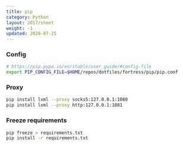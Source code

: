 ```yaml
---
title: pip
category: Python
layout: 2017/sheet
weight: -1
updated: 2020-07-25
---
```



### Config

```bash
# https://pip.pypa.io/en/stable/user_guide/#config-file
export PIP_CONFIG_FILE=$HOME/repos/dotfiles/fortress/pip/pip.conf
```

### Proxy

```bash
pip install lxml --proxy socks5:127.0.0.1:1080
pip install lxml --proxy http:127.0.0.1:1081
```

### Freeze requirements

```bash
pip freeze > requirements.txt
pip install -r requirements.txt
```
